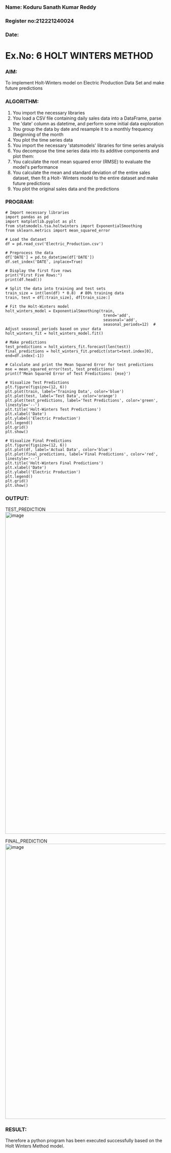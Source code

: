
### Name: Koduru Sanath Kumar Reddy 
### Register no:212221240024
### Date: 
# Ex.No: 6               HOLT WINTERS METHOD




### AIM: 
To implement Holt-Winters model on Electric Production Data Set and make future predictions

### ALGORITHM:
1. You import the necessary libraries
2. You load a CSV file containing daily sales data into a DataFrame, parse the 'date' column as
datetime, and perform some initial data exploration
3. You group the data by date and resample it to a monthly frequency (beginning of the month
4. You plot the time series data
5. You import the necessary 'statsmodels' libraries for time series analysis
6. You decompose the time series data into its additive components and plot them:
7. You calculate the root mean squared error (RMSE) to evaluate the model's performance
8. You calculate the mean and standard deviation of the entire sales dataset, then fit a Holt-
Winters model to the entire dataset and make future predictions
9. You plot the original sales data and the predictions
### PROGRAM:

~~~
# Import necessary libraries
import pandas as pd
import matplotlib.pyplot as plt
from statsmodels.tsa.holtwinters import ExponentialSmoothing
from sklearn.metrics import mean_squared_error

# Load the dataset
df = pd.read_csv('Electric_Production.csv')

# Preprocess the data
df['DATE'] = pd.to_datetime(df['DATE'])
df.set_index('DATE', inplace=True)

# Display the first five rows
print("First Five Rows:")
print(df.head())

# Split the data into training and test sets
train_size = int(len(df) * 0.8)  # 80% training data
train, test = df[:train_size], df[train_size:]

# Fit the Holt-Winters model
holt_winters_model = ExponentialSmoothing(train, 
                                           trend='add', 
                                           seasonal='add', 
                                           seasonal_periods=12)  # Adjust seasonal_periods based on your data
holt_winters_fit = holt_winters_model.fit()

# Make predictions
test_predictions = holt_winters_fit.forecast(len(test))
final_predictions = holt_winters_fit.predict(start=test.index[0], end=df.index[-1])

# Calculate and print the Mean Squared Error for test predictions
mse = mean_squared_error(test, test_predictions)
print(f'Mean Squared Error of Test Predictions: {mse}')

# Visualize Test Predictions
plt.figure(figsize=(12, 6))
plt.plot(train, label='Training Data', color='blue')
plt.plot(test, label='Test Data', color='orange')
plt.plot(test_predictions, label='Test Predictions', color='green', linestyle='--')
plt.title('Holt-Winters Test Predictions')
plt.xlabel('Date')
plt.ylabel('Electric Production')
plt.legend()
plt.grid()
plt.show()

# Visualize Final Predictions
plt.figure(figsize=(12, 6))
plt.plot(df, label='Actual Data', color='blue')
plt.plot(final_predictions, label='Final Predictions', color='red', linestyle='--')
plt.title('Holt-Winters Final Predictions')
plt.xlabel('Date')
plt.ylabel('Electric Production')
plt.legend()
plt.grid()
plt.show()
~~~

### OUTPUT:


TEST_PREDICTION
<img width="1007" alt="image" src="https://github.com/user-attachments/assets/ef04b872-95fd-414b-99ac-4e81e80a2e03">




FINAL_PREDICTION
<img width="861" alt="image" src="https://github.com/user-attachments/assets/b5b53e85-ecf7-4bb5-af69-ac8bc2862ef9">


### RESULT:
Therefore a python program has been executed successfully based on the Holt Winters Method model.
